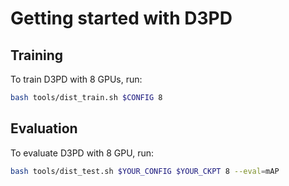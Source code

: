 # Getting started with D3PD
## Training

To train D3PD with 8 GPUs, run:
```bash
bash tools/dist_train.sh $CONFIG 8
```

## Evaluation

To evaluate D3PD with 8 GPU, run:
```bash
bash tools/dist_test.sh $YOUR_CONFIG $YOUR_CKPT 8 --eval=mAP
```

